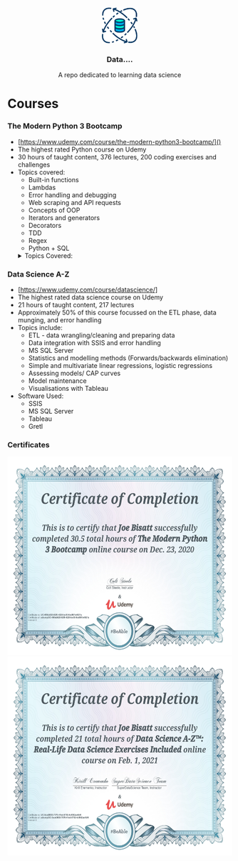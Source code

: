 <br />
<p align="center">
  <a href="https://github.com/github_username/repo_name">
    <img src="images/logo.svg" alt="Logo" width="80" height="80">
  </a>

  <h3 align="center">Data....</h3>

  <p align="center">
    A repo dedicated to learning data science
  </p>
</p>

# Courses
### The Modern Python 3 Bootcamp
* [https://www.udemy.com/course/the-modern-python3-bootcamp/]()
* The highest rated Python course on Udemy
* 30 hours of taught content, 376 lectures, 200 coding exercises and challenges
* Topics covered:
  * Built-in functions
  * Lambdas
  * Error handling and debugging
  * Web scraping and API requests
  * Concepts of OOP
  * Iterators and generators
  * Decorators
  * TDD
  * Regex
  * Python + SQL
  <details>
           <summary>Topics Covered:</summary>
           <p> 
  * Built-in functions
  * Lambdas
  * Error handling and debugging
  * Web scraping and API requests
  * Concepts of OOP
  * Iterators and generators
  * Decorators
  * TDD
  * Regex
  * Python + SQL</p>
         </details>


### Data Science A-Z
* [https://www.udemy.com/course/datascience/]
* The highest rated data science course on Udemy
* 21 hours of taught content, 217 lectures
* Approximately 50% of this course focussed on the ETL phase, data munging, and error handling
* Topics include:
  * ETL - data wrangling/cleaning and preparing data
  * Data integration with SSIS and error handling
  * MS SQL Server
  * Statistics and modelling methods (Forwards/backwards elimination)
  * Simple and multivariate linear regressions, logistic regressions
  * Assessing models/ CAP curves
  * Model maintenance
  * Visualisations with Tableau
* Software Used:
  * SSIS
  * MS SQL Server
  * Tableau
  * Gretl

### Certificates
<p>
  <img src="images/python_3_bootcamp_cert.jpg" alt="Logo" width="600" height="445">

  <img src="images/data_science_az_cert.jpg" alt="Logo" width="600" height="445">
</p>
